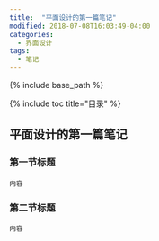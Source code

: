 ```yaml
---
title:  "平面设计的第一篇笔记"
modified: 2018-07-08T16:03:49-04:00
categories: 
  - 界面设计
tags:
  - 笔记
---
```

{% include base_path %}
 	 	  
{% include toc title="目录" %}
 	 	  
## 平面设计的第一篇笔记

### 第一节标题
 	
 	内容
 	
### 第二节标题
 	
 	内容